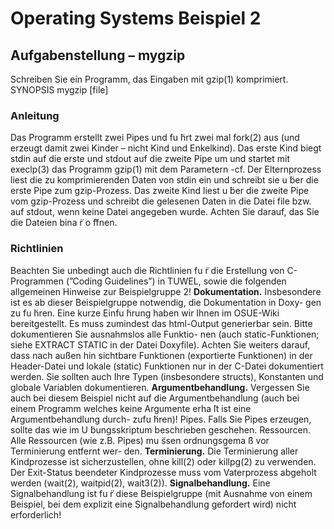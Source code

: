 # Operating Systems Beispiel 2

## Aufgabenstellung – mygzip
Schreiben Sie ein Programm, das Eingaben mit gzip(1) komprimiert. SYNOPSIS
        mygzip [file]
### Anleitung
Das Programm erstellt zwei Pipes und fu ̈hrt zwei mal fork(2) aus (und erzeugt damit zwei Kinder – nicht Kind und Enkelkind). Das erste Kind biegt stdin auf die erste und stdout auf die zweite Pipe um und startet mit execlp(3) das Programm gzip(1) mit dem Parametern -cf. Der Elternprozess liest die zu komprimierenden Daten von stdin ein und schreibt sie u ̈ber die erste Pipe zum gzip-Prozess. Das zweite Kind liest u ̈ber die zweite Pipe vom gzip-Prozess und schreibt die gelesenen Daten in die Datei file bzw. auf stdout, wenn keine Datei angegeben wurde.
Achten Sie darauf, das Sie die Dateien bina ̈r o ̈ffnen.
### Richtlinien
Beachten Sie unbedingt auch die Richtlinien fu ̈r die Erstellung von C-Programmen (”Coding Guidelines”) in TUWEL, sowie die folgenden allgemeinen Hinweise zur Beispielgruppe 2!
__Dokumentation.__ Insbesondere ist es ab dieser Beispielgruppe notwendig, die Dokumentation in Doxy- gen zu fu ̈hren. Eine kurze Einfu ̈hrung haben wir Ihnen im OSUE-Wiki bereitgestellt. Es muss zumindest das html-Output generierbar sein. Bitte dokumentieren Sie ausnahmslos alle Funktio- nen (auch static-Funktionen; siehe EXTRACT STATIC in der Datei Doxyfile). Achten Sie weiters darauf, dass nach außen hin sichtbare Funktionen (exportierte Funktionen) in der Header-Datei und lokale (static) Funktionen nur in der C-Datei dokumentiert werden. Sie sollten auch Ihre Typen (insbesondere structs), Konstanten und globale Variablen dokumentieren.
__Argumentbehandlung.__ Vergessen Sie auch bei diesem Beispiel nicht auf die Argumentbehandlung (auch bei einem Programm welches keine Argumente erha ̈lt ist eine Argumentbehandlung durch- zufu ̈hren)!
Pipes. Falls Sie Pipes erzeugen, sollte das wie im U ̈bungsskriptum beschrieben geschehen. Ressourcen. Alle Ressourcen (wie z.B. Pipes) mu ̈ssen ordnungsgema ̈ß vor Terminierung entfernt wer-
den.
__Terminierung.__ Die Terminierung aller Kindprozesse ist sicherzustellen, ohne kill(2) oder killpg(2) zu verwenden. Der Exit-Status beendeter Kindprozesse muss vom Vaterprozess abgeholt werden (wait(2), waitpid(2), wait3(2)).
__Signalbehandlung.__ Eine Signalbehandlung ist fu ̈r diese Beispielgruppe (mit Ausnahme von einem Beispiel, bei dem explizit eine Signalbehandlung gefordert wird) nicht erforderlich!